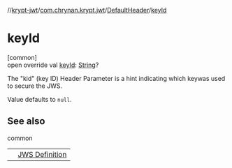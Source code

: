 //[krypt-jwt](../../../index.md)/[com.chrynan.krypt.jwt](../index.md)/[DefaultHeader](index.md)/[keyId](key-id.md)

# keyId

[common]\
open override val [keyId](key-id.md): [String](https://kotlinlang.org/api/latest/jvm/stdlib/kotlin/-string/index.html)?

The &quot;kid&quot; (key ID) Header Parameter is a hint indicating which keywas used to secure the JWS.

Value defaults to `null`.

## See also

common

| | |
|---|---|
|  | [JWS Definition](https://datatracker.ietf.org/doc/html/rfc7515#section-4.1.4) |
